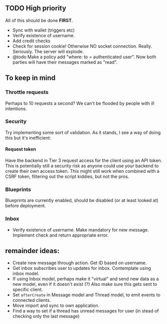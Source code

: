## TODO High priority
All of this should be done **FIRST**.
* Sync with wallet (triggers etc)
* Verify existence of username.
* Add credit checks
* Check for session cookie! Otherwise NO socket connection. Really. Seriously. The server will explode.
* @todo Make a policy add "where: to = authenticated user". Now both parties will have their messages marked as "read".



## To keep in mind

### Throttle requests
Perhaps to 10 requests a second? We can't be flooded by people with ill intentions.

### Security
Try implementing some sort of validation. As it stands, I see a way of doing this but it's inefficient:

#### Request token
Have the backend in Tier 3 request access for the client using an API token.
This is potentially still a security risk as anyone could use your backend to create their own access token.
This might still work when combined with a CSRF token, filtering out the script kiddies, but not the pros.

### Blueprints
Blueprints are currently enabled, should be disabled (or at least looked at) before deployment.


### Inbox
* Verify existence of username. Make mandatory for new message. Implement check and return appropriate error.

## remainder ideas:
* Create new message through action. Get ID based on username.
* Get inbox subscribes user to updates for inbox. Contemplate using inbox model.
* If using Inbox model, perhaps make it "virtual" and send new data as a new model, even if it doesn't exist (?) Also make sure this gets sent to specific client.
* Set `afterCreate` in Message model and Thread model, to emit events to connected clients.
* Move import and sync to own application.
* Find a way to set if a thread has unread messages for user (in stead of checking only the last message)
